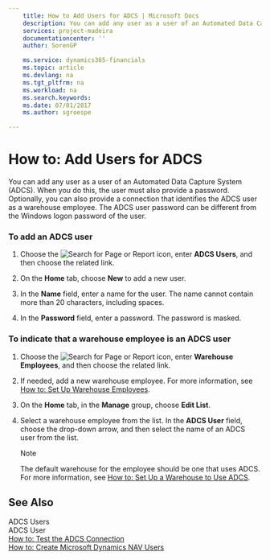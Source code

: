 ```yaml
---
    title: How to Add Users for ADCS | Microsoft Docs
    description: You can add any user as a user of an Automated Data Capture System (ADCS). When you do this, the user must also provide a password. Optionally, you can also provide a connection that identifies the ADCS user as a warehouse employee. The ADCS user password can be different from the Windows logon password of the user.
    services: project-madeira
    documentationcenter: ''
    author: SorenGP

    ms.service: dynamics365-financials
    ms.topic: article
    ms.devlang: na
    ms.tgt_pltfrm: na
    ms.workload: na
    ms.search.keywords:
    ms.date: 07/01/2017
    ms.author: sgroespe

---
```

# How to: Add Users for ADCS
You can add any user as a user of an Automated Data Capture System (ADCS). When you do this, the user must also provide a password. Optionally, you can also provide a connection that identifies the ADCS user as a warehouse employee. The ADCS user password can be different from the Windows logon password of the user.  
  
### To add an ADCS user  
  
1.  Choose the ![Search for Page or Report](media/ui-search/search_small.png "Search for Page or Report icon") icon, enter **ADCS Users**, and then choose the related link.  
  
2.  On the **Home** tab, choose **New** to add a new user.  
  
3.  In the **Name** field, enter a name for the user. The name cannot contain more than 20 characters, including spaces.  
  
4.  In the **Password** field, enter a password. The password is masked.  
  
### To indicate that a warehouse employee is an ADCS user  
  
1.  Choose the ![Search for Page or Report](media/ui-search/search_small.png "Search for Page or Report icon") icon, enter **Warehouse Employees**, and then choose the related link.  
  
2.  If needed, add a new warehouse employee. For more information, see [How to: Set Up Warehouse Employees](../how-to-set-up-warehouse-employees.md).  
  
3.  On the **Home** tab, in the **Manage** group, choose **Edit List**.  
  
4.  Select a warehouse employee from the list. In the **ADCS User** field, choose the drop-down arrow, and then select the name of an ADCS user from the list.  
  
    > [!NOTE]  
    >  The default warehouse for the employee should be one that uses ADCS. For more information, see [How to: Set Up a Warehouse to Use ADCS](../how-to-set-up-a-warehouse-to-use-adcs.md).  
  
## See Also  
 ADCS Users   
 ADCS User   
 [How to: Test the ADCS Connection](../How%20to:%20Test%20the%20ADCS%20Connection.md)   
 [How to: Create Microsoft Dynamics NAV Users](../How%20to:%20Create%20Microsoft%20Dynamics%20NAV%20Users.md)